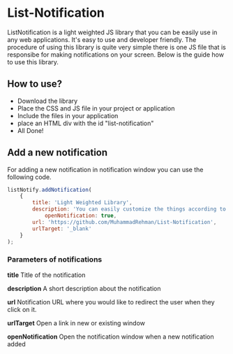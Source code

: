 # List-Notification
ListNotification is a light weighted JS library that you can be easily use in any web applications. It's easy to use and developer friendly. The procedure of using this library is quite very simple there is one JS file that is responsibe for making notifications on your screen. Below is the guide how to use this library.

## How to use?
* Download the library
* Place the CSS and JS file in your project or application
* Include the files in your application
* place an HTML div with the id "list-notification"
* All Done!

## Add a new notification
For adding a new notification in notification window you can use the following code.

```js
listNotify.addNotification( 
	{
		title: 'Light Weighted Library',
		description: 'You can easily customize the things according to your need, a very simple JS file and css file which you can customize in your own way',
		    openNotification: true,
		url: 'https://github.com/MuhammadRehman/List-Notification',
		urlTarget: '_blank'
    }
);
```

### Parameters of notifications
**title**
Title of the notification

**description**
A short description about the notification

**url**
Notification URL where you would like to redirect the user when they click on it.

**urlTarget**
Open a link in new or existing window

**openNotification**
Open the notification window when a new notification added
